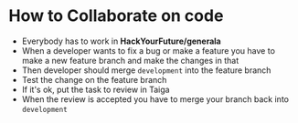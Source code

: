 # How to Collaborate on code

* Everybody has to work in **HackYourFuture/generala**
* When a developer wants to fix a bug or make a feature you have to make a new feature branch and make the changes in that
* Then developer should merge `development` into the feature branch
* Test the change on the feature branch
* If it's ok, put the task to review in Taiga
* When the review is accepted you have to merge your branch back into `development`



